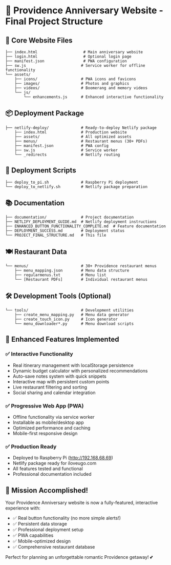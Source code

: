# 🎉 Providence Anniversary Website - Final Project Structure

## 🌟 Core Website Files
```
├── index.html                    # Main anniversary website
├── login.html                    # Optional login page
├── manifest.json                 # PWA configuration
├── sw.js                        # Service worker for offline functionality
└── assets/
    ├── icons/                   # PWA icons and favicons
    ├── images/                  # Photos and graphics
    ├── videos/                  # Boomerang and memory videos
    └── js/
        └── enhancements.js      # Enhanced interactive functionality
```

## 📦 Deployment Package
```
├── netlify-deploy/              # Ready-to-deploy Netlify package
    ├── index.html               # Production website
    ├── assets/                  # All optimized assets
    ├── menus/                   # Restaurant menus (30+ PDFs)
    ├── manifest.json            # PWA config
    ├── sw.js                    # Service worker
    └── _redirects               # Netlify routing
```

## 🚀 Deployment Scripts
```
├── deploy_to_pi.sh              # Raspberry Pi deployment
└── deploy_to_netlify.sh         # Netlify package preparation
```

## 📚 Documentation
```
├── documentation/               # Project documentation
├── NETLIFY_DEPLOYMENT_GUIDE.md  # Netlify deployment instructions
├── ENHANCED_BUTTON_FUNCTIONALITY_COMPLETE.md  # Feature documentation
├── DEPLOYMENT_SUCCESS.md        # Deployment status
└── PROJECT_FINAL_STRUCTURE.md   # This file
```

## 🍽️ Restaurant Data
```
└── menus/                       # 30+ Providence restaurant menus
    ├── menu_mapping.json        # Menu data structure
    ├── regularmenus.txt         # Menu list
    └── [Restaurant PDFs]        # Individual restaurant menus
```

## 🛠️ Development Tools (Optional)
```
└── tools/                       # Development utilities
    ├── create_menu_mapping.py   # Menu data generator
    ├── create_touch_icon.py     # Icon generator
    └── menu_downloader*.py      # Menu download scripts
```

## 🎯 Enhanced Features Implemented

### ✅ Interactive Functionality
- Real itinerary management with localStorage persistence
- Dynamic budget calculator with personalized recommendations
- Auto-save notes system with quick snippets
- Interactive map with persistent custom points
- Live restaurant filtering and sorting
- Social sharing and calendar integration

### ✅ Progressive Web App (PWA)
- Offline functionality via service worker
- Installable as mobile/desktop app
- Optimized performance and caching
- Mobile-first responsive design

### ✅ Production Ready
- Deployed to Raspberry Pi (http://192.168.68.69)
- Netlify package ready for iloveugo.com
- All features tested and functional
- Professional documentation included

## 🎊 Mission Accomplished!

Your Providence Anniversary website is now a fully-featured, interactive experience with:
- ✅ Real button functionality (no more simple alerts!)
- ✅ Persistent data storage
- ✅ Professional deployment setup
- ✅ PWA capabilities
- ✅ Mobile-optimized design
- ✅ Comprehensive restaurant database

Perfect for planning an unforgettable romantic Providence getaway! 💕
